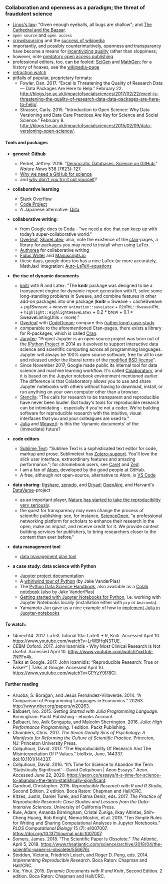 ### Collaboration and openness as a paradigm; the threat of fraudulent science
* [Linus's law](https://en.wikipedia.org/wiki/Linus%27s_Law): "Given enough eyeballs, all bugs are shallow"; and [The Cathedral and the Bazaar](http://www.catb.org/~esr/writings/cathedral-bazaar/).
* `open source` and `open access`
* [crowdsourcing](https://en.wikipedia.org/wiki/Crowdsourcing) and the [success of wikipedia](https://www.theguardian.com/technology/2004/oct/26/g2.onlinesupplement)
* importantly, and possibly counterintuitively, openness and transparancy have become a means for [incentivizing quality](http://www.zdnet.com/article/coverity-finds-open-source-software-quality-better-than-proprietary-code/) rather than sloppiness;
* however, note [predatory open access publishing](https://en.wikipedia.org/wiki/Predatory_open_access_publishing)
* professional editors, too, can be fooled: [SciGen](https://pdos.csail.mit.edu/archive/scigen/) and [MathGen](http://thatsmathematics.com/mathgen/); for a history of hoaxes, see the [wikipedia-page](https://en.wikipedia.org/wiki/SCIgen)
* [retraction watch](https://retractionwatch.com/)
* pitfalls of popular, proprietary formats:
  * Fowler, Dan. 2017. “Excel Is Threatening the Quality of Research Data — Data Packages Are Here to Help.” February 22. http://blogs.lse.ac.uk/impactofsocialsciences/2017/02/22/excel-is-threatening-the-quality-of-research-data-data-packages-are-here-to-help/.
  * Strasser, Carly. 2015. “Introduction to Open Science: Why Data Versioning and Data Care Practices Are Key for Science and Social Science.” February 9. http://blogs.lse.ac.uk/impactofsocialsciences/2015/02/09/data-versioning-open-science/.

#### Tools and packages
* **general: [Github](https://www.github.com)**
  * Perkel, Jeffrey. 2016. “[Democratic Databases: Science on GitHub.](https://www.nature.com/news/democratic-databases-science-on-github-1.20719)” *Nature News*  538 (7623): 127.
  * [Why we need a GitHub for science](http://www.slate.com/articles/technology/future_tense/2017/04/we_need_a_github_for_academic_research.html)
  * and [why don't you try it out yourself](https://try.github.io/)?

* **collaborative learning**
  * [Stack Overflow](https://stackoverflow.com/)
  * [Code Project](https://www.codeproject.com/)
  * A Japanese alternative: [Qiita](https://qiita.com/)

* **collaborative writing**:
  * from Google docs to [Coda](https://coda.io/welcome) - "we need a doc that can keep up with today’s super-collaborative world."
  * [Overleaf](https://www.overleaf.com/), [ShareLatex](https://www.sharelatex.com/); also, note the existence of the [ctan](https://www.ctan.org/)-pages, a library for packages you may need to install when using LaTex.
  * [Authorea](https://www.authorea.com/) for collaborative writing
  * [Fidus Writer](https://www.fiduswriter.org/) and [Manuscripts.io](https://www.manuscripts.io/about/)
  * these days, google docs too has a nice LaTex (or more accurately, MathJax) integration: [Auto-LaTeX-equations](https://sites.google.com/site/autolatexequations/)

* **the rise of dynamic documents**
  * [knitr](https://yihui.name/knitr/) with R and Latex: "The <strong>knitr</strong> package was designed to be a transparent engine for dynamic report generation with R, solve some long-standing problems in Sweave, and combine features in other add-on packages into one package (<strong>knitr</strong> &asymp; Sweave + cacheSweave + pgfSweave + weaver <code>animation::saveLatex</code> + <code>R2HTML::RweaveHTML</code> + <code>highlight::HighlightWeaveLatex</code> + 0.2 * brew + 0.1 * SweaveListingUtils + more)."
  * [Overleaf](https://www.overleaf.com/) with [CodeOcean](https://codeocean.com/); compare this [(rather long) case-study](https://www.overleaf.com/blog/529-case-study-an-introduction-to-code-ocean-creating-and-uploading-content-into-overleaf)
  * comparable to the aforementioned Ctan-pages, there exists a library for R-packages, which is called [Cran](https://cran.r-project.org).
  * [Jupyter](https://jupyter.org/): "Project Jupyter is an open source project was born out of the <a href="https://ipython.org">IPython Project</a> in 2014 as it evolved to support interactive data science and scientific computing across all programming languages. Jupyter will always be 100% open source software, free for all to use and released under the liberal terms of the <a href="https://opensource.org/licenses/BSD-3-Clause">modified BSD license</a>".
  * Since November 2017, Google made public its internal tool for data science and machine learning workflow. It's called [Colaboratory](https://www.google.ch/url?sa=t&rct=j&q=&esrc=s&source=web&cd=1&cad=rja&uact=8&ved=0ahUKEwi48KOgl63XAhUOC-wKHbHYAlEQFggoMAA&url=https%3A%2F%2Fresearch.google.com%2Fcolaboratory%2Funregistered.html&usg=AOvVaw12gzhEUgPt0MpBLiztHLKN), and it is based on the Jupyter notebook environment mentioned earlier. The difference is that Colaboratory allows you to use and share Jupyter notebooks with others without having to download, install, or run anything on your own computer other than a browser.
  * [Stencila](https://stenci.la/): "The calls for research to be transparent and reproducible have never been louder. But today's tools for reproducible research can be intimidating - especially if you're not a coder. We're building software for reproducible research with the intuitive, visual interfaces that you and your colleagues are used to."
  * [Julia](https://julialang.org/) and [Weave.jl](https://github.com/mpastell/Weave.jl): is this the 'dynamic documents' of the (immediate) future?

* **code editors**
  * [Sublime Text](https://www.sublimetext.com/): "Sublime Text is a sophisticated text editor for code, markup and prose. Sublimetext has [Zotero-support](http://ww1.latexing.com/).
You'll love the slick user interface, extraordinary features and amazing performance."; for chromebook users, see [Caret](http://thomaswilburn.net/caret/) and [Zed](http://zedapp.org/).
  * I am a fan of [Atom](https://atom.io/), developed by the good people at GitHub.
  * A free, although not open-source, alternative to Atom, is [VS Code](https://code.visualstudio.com/)

* **data sharing**: [figshare](https://figshare.com/), [zenodo](https://www.zenodo.org/), and [Dryad](https://datadryad.org/); [OpenAire](https://www.openaire.eu/), and Harvard's [DataVerse](https://dataverse.org/)-project
  * as an important player, [Nature has started to take the reproducibility very seriously](https://www.nature.com/news/announcement-towards-greater-reproducibility-for-life-sciences-research-in-nature-1.22062?WT.mc_id=TWT_NatureNews&sf84509261=1).
  * the quest for transparency may even change the process of scientific publishing: see, for instance, [ScienceOpen](https://www.scienceopen.com/), "a professional networking platform for scholars to enhance their research in the open, make an impact, and receive credit for it. We provide context building services for publishers, to bring researchers closer to the content than ever before."

* **data management tool**
  * [data management plan tool](https://library.stanford.edu/research/data-management-services/data-management-plans)

* **a case study: data science with Python**
  * [Jupyter project documentation](https://jupyter.readthedocs.io/en/latest/index.html)
  * A [whirlwind tour of Python](https://github.com/jakevdp/WhirlwindTourOfPython) (by Jake VanderPlas)
  * The [Python Data Science Handbook](https://github.com/jakevdp/PythonDataScienceHandbook), also available as a [Colab notebook](https://colab.research.google.com/github/jakevdp/PythonDataScienceHandbook/blob/master/notebooks/Index.ipynb) (also by Jake VanderPlas)
  * [Getting started with Jupyter Notebooks for Python](https://medium.com/codingthesmartway-com-blog/getting-started-with-jupyter-notebook-for-python-4e7082bd5d46), i.e. working with Jupyter Notebooks locally (installation either with `pip` or `Anaconda`).
  * Yamamoto Jun gave us a nice example of how to [implement Julia in Jupyter-notebooks](https://jym16.github.io/notes/programming/jupyter-notebook-demo/)

#### To watch:
* 14mech14. 2017. LaTeX Tutorial 10a: LaTeX + R, Knitr. Accessed April 10. https://www.youtube.com/watch?v=LrWBHqN3TUE.
* CEBM Oxford. 2017. John Ioannidis - Why Most Clinical Research Is Not Useful. Accessed April 10. https://www.youtube.com/watch?v=Uok-7NPFn4k.
* Talks at Google. 2017. John Ioannidis: “Reproducible Research: True or False?” | Talks at Google. Accessed April 10. https://www.youtube.com/watch?v=GPYzY9I78CI.


#### Further reading
* Aruoba, S. Borağan, and Jesús Fernández-Villaverde. 2014. “A Comparison of Programming Languages in Economics.” 20263. http://www.nber.org/papers/w20263.
* Balbaert, Ivo. 2015. *Getting Started with Julia Programming Language*. Birmingham: Packt Publishing - ebooks Account.
* Balbaert, Ivo, Avik Sengupta, and Malcolm Sherrington. 2016. *Julia: High Performance Programming*. 1 edition. Packt Publishing.
* Chambers, Chris. 2017. *The Seven Deadly Sins of Psychology: A Manifesto for Reforming the Culture of Scientific Practice*. Princeton, NJ: Princeton University Press.
* Colquhoun, David. 2017. “The Reproducibility Of Research And The Misinterpretation Of P Values.” bioRxiv, June, 144337. doi:10.1101/144337.
* Colquhoun, David. 2016. “It’s Time for Science to Abandon the Term ‘Statistically Significant’ – David Colquhoun | Aeon Essays.” Aeon. Accessed June 22, 2020. https://aeon.co/essays/it-s-time-for-science-to-abandon-the-term-statistically-significant.
* Gandrud, Christopher. 2015. *Reproducible Research with R and R Studio*, Second Edition. 2 edition. Boca Raton: Chapman and Hall/CRC.
* Kitzes, Justin, Daniel Turek, and Fatma Deniz, eds. 2017. *The Practice of Reproducible Research: Case Studies and Lessons from the Data-Intensive Sciences*. University of California Press.
* Rule, Adam, Amanda Birmingham, Cristal Zuniga, Ilkay Altintas, Shih-Cheng Huang, Rob Knight, Niema Moshiri, et al. 2019. “Ten Simple Rules for Writing and Sharing Computational Analyses in Jupyter Notebooks.” *PLOS Computational Biology* 15 (7): e1007007. https://doi.org/10.1371/journal.pcbi.1007007.
* Somers, James. 2018. “The Scientific Paper Is Obsolete.” *The Atlantic*, April 5, 2018. https://www.theatlantic.com/science/archive/2018/04/the-scientific-paper-is-obsolete/556676/.
* Stodden, Victoria, Friedrich Leisch, and Roger D. Peng, eds. 2014. *Implementing Reproducible Research*. Boca Raton: Chapman and Hall/CRC.
* Xie, Yihui. 2015. *Dynamic Documents with R and Knitr*, Second Edition. 2 edition. Boca Raton: Chapman and Hall/CRC.

